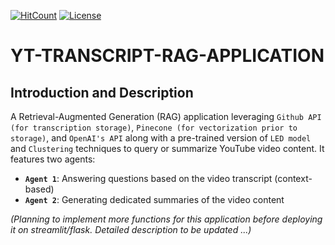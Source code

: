   [![HitCount](https://hits.dwyl.com/Minh-Nguyen-0401/YT-TRANSCRIPT-RAG-APPLICATION.svg?style=flat-square)](http://hits.dwyl.com/Minh-Nguyen-0401/YT-TRANSCRIPT-RAG-APPLICATION)
  [![License](https://img.shields.io/badge/License-Apache%202.0-brightgreen.svg)](https://opensource.org/licenses/Apache-2.0)

# YT-TRANSCRIPT-RAG-APPLICATION

## Introduction and Description
A Retrieval-Augmented Generation (RAG) application leveraging `Github API (for transcription storage)`, `Pinecone (for vectorization prior to storage)`, and `OpenAI's API` along with a pre-trained version of `LED model` and `Clustering` techniques to query or summarize YouTube video content. It features two agents: 
- **`Agent 1`**: Answering questions based on the video transcript (context-based)
- **`Agent 2`**: Generating dedicated summaries of the video content

<i>(Planning to implement more functions for this application before deploying it on streamlit/flask. Detailed description to be updated ...)</i>